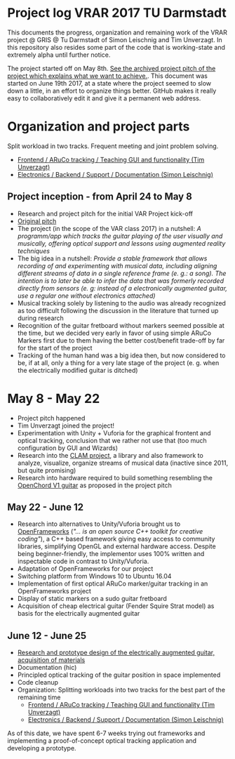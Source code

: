 # Project log VRAR 2017 TU Darmstadt

This documents the progress, organization and remaining work of the VRAR project @ GRIS @ Tu Darmstadt of Simon Leischnig and Tim Unverzagt. In this repository also resides some part of the code that is working-state and extremely alpha until further notice.

The project started off on May 8th. [See the archived project pitch of the project which explains what we want to achieve.](doc/project_pitch.md). This document was
started on June 19th 2017, at a state where the project seemed to slow down a
little, in an effort to organize things better. GitHub makes it really easy to collaboratively edit it and give it a permanent web address.

# Organization and project parts

Split workload in two tracks. Frequent meeting and joint problem solving.
   * [Frontend / ARuCo tracking / Teaching GUI and functionality  (Tim Unverzagt)](doc/frontend_tracking.md)
   * [Electronics / Backend / Support / Documentation (Simon Leischnig)](doc/electronics.md)

## Project inception - from April 24 to May 8

- Research and project pitch for the initial VAR Project kick-off
- [Original pitch](doc/project_pitch.md)
- The project (in the scope of the VAR class 2017) in a nutshell:
  _A programm/app which tracks the guitar playing
  of the user visually and musically, offering optical support and lessons
  using augmented reality techniques_
- The big idea in a nutshell: _Provide a stable framework that allows recording
  of and experimenting with musical data, including aligning different streams
  of data in a single reference frame (e. g.: a song). The intention is to later
  be able to infer the data that was formerly recorded directly from sensors
  (e. g: instead of a electronically augmented guitar, use a regular one without
  electronics attached)_
- Musical tracking solely by listening to the audio was already recognized as
  too difficult following the discussion in the literature that turned up
  during research
- Recognition of the guitar fretboard without markers seemed possible at the time, but
  we decided very early in favor of using simple ARuCo Markers first due to them
  having the better cost/benefit trade-off by far for the start of the project
- Tracking of the human hand was a big idea then, but now considered to be, if at all, only a thing for a very late stage of the project (e. g. when the electrically modified guitar is ditched)

# May 8 - May 22

 - Project pitch happened
 - Tim Unverzagt joined the project!
 - Experimentation with Unity + Vuforia for the graphical frontent and optical tracking, conclusion that we rather not use that (too much configuration by GUI and Wizards)
 - Research into the [CLAM project](http://clam-project.org/), a library and also
 framework to analyze, visualize, organize streams of musical data (inactive since 2011, but quite promising)
 - Research into hardware required to build something resembling the [OpenChord V1
 guitar](http://www.laboratoryspokane.com/openchord/the-openchord-v1-guitar/)
 as proposed in the project pitch

## May 22 - June 12
- Research into alternatives to Unity/Vuforia brought us to
  [OpenFrameworks](http://openframeworks.cc) (_"... is an open source C++ toolkit for creative coding"_), a C++ based framework giving easy access to community libraries, simplifying OpenGL and external hardware access. Despite being beginner-friendly, the implementor uses  100% written and inspectable code in contrast to Unity/Vuforia.
- Adaptation of OpenFrameworks for our project
- Switching platform from Windows 10 to Ubuntu 16.04
- Implementation of first optical ARuCo marker/guitar tracking in an OpenFrameworks project
- Display of static markers on a sudo guitar fretboard
- Acquisition of cheap electrical guitar (Fender Squire Strat model) as basis for the electrically augmented guitar

## June 12 - June 25

- [Research and prototype design of the electrically augmented guitar, acquisition of materials](doc/electronics.md)
- Documentation (hic)
- Principled optical tracking of the guitar position in space implemented
- Code cleanup
- Organization: Splitting workloads into two tracks for the best part of the remaining time
   * [Frontend / ARuCo tracking / Teaching GUI and functionality  (Tim Unverzagt)](doc/frontend_tracking.md)
   * [Electronics / Backend / Support / Documentation (Simon Leischnig)](doc/electronics.md)

As of this date, we have spent 6-7 weeks trying out frameworks and implementing a
proof-of-concept optical tracking application and developing a prototype.

